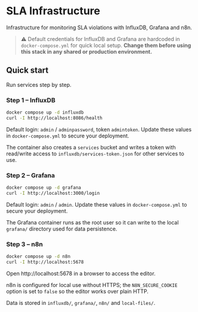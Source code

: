 # SLA Infrastructure

Infrastructure for monitoring SLA violations with InfluxDB, Grafana and n8n.

> ⚠️ Default credentials for InfluxDB and Grafana are hardcoded in
> `docker-compose.yml` for quick local setup. **Change them before using this
> stack in any shared or production environment.**

## Quick start

Run services step by step.

### Step 1 – InfluxDB
```bash
docker compose up -d influxdb
curl -I http://localhost:8086/health
```
Default login: `admin` / `adminpassword`, token `admintoken`. Update these
values in `docker-compose.yml` to secure your deployment.

The container also creates a `services` bucket and writes a token with
read/write access to `influxdb/services-token.json` for other services to use.

### Step 2 – Grafana
```bash
docker compose up -d grafana
curl -I http://localhost:3000/login
```
Default login: `admin` / `admin`. Update these values in `docker-compose.yml`
to secure your deployment.

The Grafana container runs as the root user so it can write to the local
`grafana/` directory used for data persistence.

### Step 3 – n8n
```bash
docker compose up -d n8n
curl -I http://localhost:5678
```
Open http://localhost:5678 in a browser to access the editor.

n8n is configured for local use without HTTPS; the `N8N_SECURE_COOKIE` option
is set to `false` so the editor works over plain HTTP.

Data is stored in `influxdb/`, `grafana/`, `n8n/` and `local-files/`.
